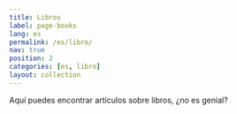 ```yaml
---
title: Libros
label: page-books
lang: es
permalink: /es/libro/
nav: true
position: 2
categories: [es, libro]
layout: collection
---
```


Aquí puedes encontrar artículos sobre libros, ¿no es genial?

